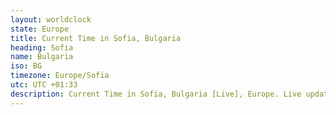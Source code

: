 ```yaml
---
layout: worldclock
state: Europe
title: Current Time in Sofia, Bulgaria
heading: Sofia
name: Bulgaria
iso: BG
timezone: Europe/Sofia
utc: UTC +01:33
description: Current Time in Sofia, Bulgaria [Live], Europe. Live update now time in Sofia, timezone Europe/Sofia, UTC +01:33, Country ISO code & Current Local Time.
---
```


